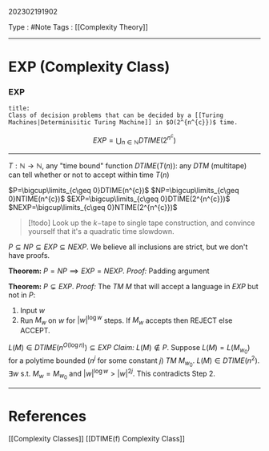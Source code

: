 202302191902

Type : #Note
Tags : [[Complexity Theory]]

---
# EXP (Complexity Class)
### EXP
```ad-note
title:
Class of decision problems that can be decided by a [[Turing Machines|Determinisitic Turing Machine]] in $O(2^{n^{c}})$ time.
```
$$
EXP = \bigcup_{n\in\mathbb{N}}DTIME\left(2^{n^{c}}\right)  
$$

---
$T:\mathbb{N}\to \mathbb{N}$, any "time bound" function
$DTIME(T(n)):$ any $DTM$ (multitape) can tell whether or not to accept within time $T(n)$

$P=\bigcup\limits_{c\geq 0}DTIME(n^{c})$
$NP=\bigcup\limits_{c\geq 0}NTIME(n^{c})$
$EXP=\bigcup\limits_{c\geq 0}DTIME(2^{n^{c}})$
$NEXP=\bigcup\limits_{c\geq 0}NTIME(2^{n^{c}})$

> [!todo] Look up the $k-$tape to single tape construction, and convince yourself that it's a quadratic time slowdown.

$P\subseteq NP\subseteq EXP\subseteq NEXP$.
We believe all inclusions are strict, but we don't have proofs.

**Theorem:** $P=NP\implies EXP=NEXP$.
*Proof:* Padding argument

**Theorem:** $P\subsetneq EXP$.
*Proof:* The $TM$ $M$ that will accept a language in $EXP$ but not in $P$:
1. Input $w$
2. Run $M_{w}$ on $w$ for $|w|^{\log w}$ steps. If $M_{w}$ accepts then REJECT else ACCEPT.

$L(M)\in DTIME(n^{O(\log n)})\subseteq EXP$
*Claim:* $L(M)\not\in P$.
Suppose $L(M)=L(M_{w_{0}})$ for a polytime bounded ($n^{j}$ for some constant $j$) $TM$ $M_{w_{0}}$.
$L(M)\in DTIME(n^{2})$.
$\exists w$ s.t. $M_{w}=M_{w_{0}}$ and $|w|^{\log w}>|w|^{2j}$.
This contradicts Step 2.


---
# References
[[Complexity Classes]]
[[DTIME(f) Complexity Class]]
